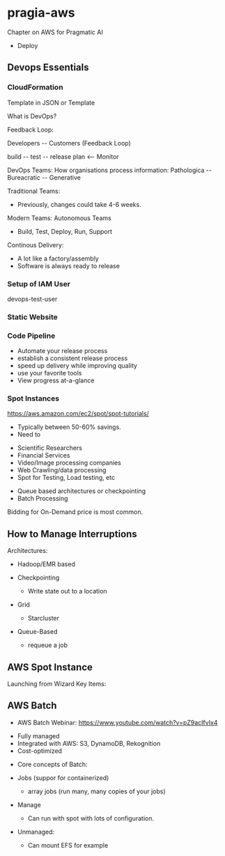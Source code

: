# pragia-aws
Chapter on AWS for Pragmatic AI

* Deploy

## Devops Essentials

### CloudFormation

Template in JSON or Template

What is DevOps?

Feedback Loop:

Developers -- Customers (Feedback Loop)

build -- test -- release 
plan  <-- Monitor

DevOps Teams:
How organisations process information:
Pathologica -- Bureacratic -- Generative

Traditional Teams:
* Previously, changes could take 4-6 weeks.

Modern Teams:  Autonomous Teams
* Build, Test, Deploy, Run, Support

Continous Delivery:

* A lot like a factory/assembly
* Software is always ready to release

### Setup of IAM User

devops-test-user


### Static Website


### Code Pipeline

* Automate your release process
* establish a consistent release process
* speed up delivery while improving quality
* use your favorite tools
* View progress at-a-glance


### Spot Instances

https://aws.amazon.com/ec2/spot/spot-tutorials/

- Typically between 50-60% savings.
- Need to

* Scientific Researchers
* Financial Services
* Video/Image processing companies
* Web Crawling/data processing
* Spot for Testing, Load testing, etc

- Queue based architectures or checkpointing
- Batch Processing

Bidding for On-Demand price is most common.

## How to Manage Interruptions

Architectures:

- Hadoop/EMR based
- Checkpointing
    * Write state out to a location
- Grid
    * Starcluster

- Queue-Based
    * requeue a job

## AWS Spot Instance

Launching from Wizard Key Items:





## AWS Batch

* AWS Batch Webinar:  https://www.youtube.com/watch?v=pZ9acIfvIx4

- Fully managed
- Integrated with AWS:  S3, DynamoDB, Rekognition
- Cost-optimized

* Core concepts of Batch:

- Jobs (suppor for containerized)
    * array jobs (run many, many copies of your jobs)

- Manage
    * Can run with spot with lots of configuration.

- Unmanaged:
    * Can mount EFS for example
